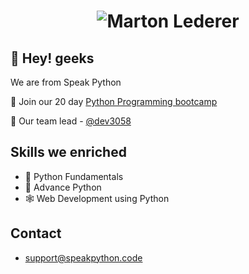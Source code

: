 <h1 align="center">
  <img src="https://speakpython.codes/img/speak-python-banner.png" alt="Marton Lederer" />
</h1>

## 👋 Hey! geeks 
We are from Speak Python

🧭 Join our 20 day [Python Programming bootcamp](https://speakpython.codes) 

👥 Our team lead - [@dev3058](https://github.com/dev3058)

## Skills we enriched
- :snake: Python Fundamentals
- :snake: Advance Python 
- :spider_web: Web Development using Python

## Contact
- [support@speakpython.code](mailto:support@speakpython.code)
